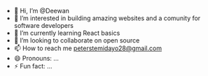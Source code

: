 - 👋 Hi, I’m @Deewan
- 👀 I’m interested in building amazing websites and a comunity for software developers
- 🌱 I’m currently learning React basics
- 💞️ I’m looking to collaborate on open source
- 📫 How to reach me peterstemidayo28@gmail.com
- 😄 Pronouns: ...
- ⚡ Fun fact: ...

<!---
Deewan10/Deewan10 is a ✨ special ✨ repository because its `README.md` (this file) appears on your GitHub profile.
You can click the Preview link to take a look at your changes.
--->

